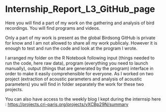 # Internship_Report_L3_GitHub_page

Here you will find a part of my work on the gathering and analysis of bird recordings. You will find programs and videos.

Only a part of my work is present as the global Birdsong GitHub is private for know and I am not allowed to share all my work publicaly.
However it is enough to test and run the code and look at the program I wrote.

I arranged my folder on the R Notebook following input (things needed to run the code, here raw data), program (everything you need to launch manually), output (things that are generated by the program) interface in order to make it easily comprehensible for everyone. As I worked on two project (extraction of acoustic parameters and analysis of acoustic parameters) you will find in folder separately the work for these two projects.

You can also have access to the weekly blog I kept during the internsip here : https://projects.cri-paris.org/projects/vXCBp29N/summary
